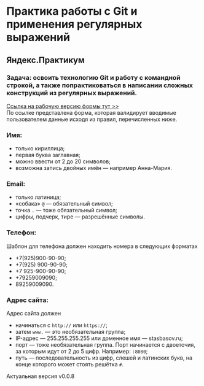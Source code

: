 # Практика работы с Git и применения регулярных выражений
## Яндекс.Практикум 
### Задача: освоить технологию Git и работу с командной строкой, а также попрактиковаться в написании сложных конструкций из регулярных выражений.
[Cсылка на рабочую версию формы тут >>](https://daryadomoroshchenko.github.io/form_validation/)   
По ссылке представлена форма, которая валидирует вводимые пользователем данные исходя из правил, перечисленных ниже.
### Имя:
* только кириллица;
* первая буква заглавная;
* можно ввести от 2 до 20 символов;
* возможна запись двойных имён — например Анна-Мария.
### Email:
* только латиница;
* «собака» `@` — обязательный символ;
* точка `.` — тоже обязательный символ;
* цифры, подчерк, тире — разрешённые символы.
### Телефон:
Шаблон для телефона должен находить номера в следующих форматах
* +7(925)900-90-90;
* +7(925) 900-90-90;
* +7 925-900-90-90;
* +79259009090;
* 89259009090.
### Адрес сайта:
Адрес сайта должен
* начинаться с `http://` или `https://`;
* затем `www.` — это необязательная группа;
* IP-адрес — 255.255.255.255 или доменное имя — stasbasov.ru;
* порт — тоже необязательная группа. Порт начинается с двоеточия, за которым идут от 2 до 5 цифр. Например: `:8080`;
* путь — последовательность из цифр, слешей и латинских букв, на конце которого может стоять решётка `#`.

Актуальная версия v0.0.8
